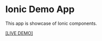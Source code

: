 # Ionic Demo App

This app is showcase of Ionic components.

[[LIVE DEMO]](https://singlepage20181005105817.azurewebsites.net/)

